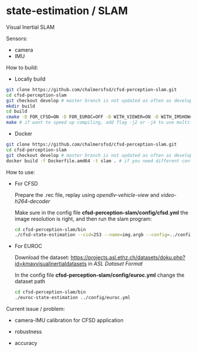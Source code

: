 # state-estimation / SLAM

Visual Inertial SLAM

Sensors:
- camera
- IMU

How to build:

- Locally build

~~~bash
git clone https://github.com/chalmersfsd/cfsd-perception-slam.git
cd cfsd-perception-slam
git checkout develop # master branch is not updated as often as develop branch
mkdir build
cd build
cmake -D FOR_CFSD=ON -D FOR_EUROC=OFF -D WITH_VIEWER=ON -D WITH_IMSHOW=ON .. # turn either cfsd or euroc ON, and the other OFF; turn on WITH_VIEWER and WITH_IMSHOW if you want visulization
make # if want to speed up compiling, add flag -j2 or -j4 to use multi-thread compiling
~~~

- Docker

~~~bash
git clone https://github.com/chalmersfsd/cfsd-perception-slam.git
cd cfsd-perception-slam
git checkout develop # master branch is not updated as often as develop branch
docker build -f Dockerfile.amd64 -t slam . # if you need different config in cmake, change it in Dockerfile.amd64
~~~



How to use:

- For CFSD

  Prepare the .rec file, replay using *opendlv-vehicle-view* and *video-h264-decoder*

  Make sure in the config file **cfsd-perception-slam/config/cfsd.yml** the image resolution is right, and then run the slam program:

  ~~~bash
  cd cfsd-perception-slam/bin
  ./cfsd-state-estimation --cid=253 --name=img.argb --config=../config/cfsd.yml #--verbose
  ~~~



- For EUROC

  Download the dataset: https://projects.asl.ethz.ch/datasets/doku.php?id=kmavvisualinertialdatasets in *ASL Dataset Format*

  In the config file **cfsd-perception-slam/config/euroc.yml** change the dataset path

  ~~~bash
  cd cfsd-perception-slam/bin
  ./euroc-state-estimation ../config/euroc.yml
  ~~~

  

Current issue / problem:

- camera-IMU calibration for CFSD application

- robustness

- accuracy